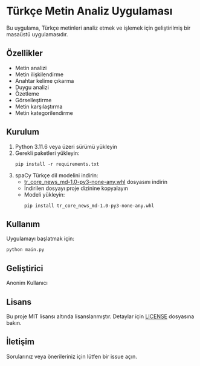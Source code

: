 # Türkçe Metin Analiz Uygulaması

Bu uygulama, Türkçe metinleri analiz etmek ve işlemek için geliştirilmiş bir masaüstü uygulamasıdır.

## Özellikler

- Metin analizi
- Metin ilişkilendirme
- Anahtar kelime çıkarma
- Duygu analizi
- Özetleme
- Görselleştirme
- Metin karşılaştırma
- Metin kategorilendirme

## Kurulum

1. Python 3.11.6 veya üzeri sürümü yükleyin
2. Gerekli paketleri yükleyin:
   ```
   pip install -r requirements.txt
   ```
3. spaCy Türkçe dil modelini indirin:
   - [tr_core_news_md-1.0-py3-none-any.whl](https://github.com/explosion/spacy-models/releases/download/tr_core_news_md-3.4.2/tr_core_news_md-3.4.2-py3-none-any.whl) dosyasını indirin
   - İndirilen dosyayı proje dizinine kopyalayın
   - Modeli yükleyin:
     ```
     pip install tr_core_news_md-1.0-py3-none-any.whl
     ```

## Kullanım

Uygulamayı başlatmak için:

```
python main.py
```

## Geliştirici

Anonim Kullanıcı

## Lisans

Bu proje MIT lisansı altında lisanslanmıştır. Detaylar için [LICENSE](LICENSE) dosyasına bakın.

## İletişim

Sorularınız veya önerileriniz için lütfen bir issue açın. 